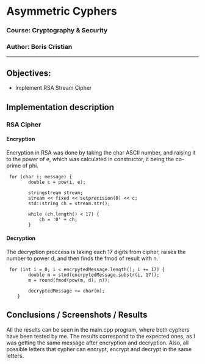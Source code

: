 # Asymmetric Cyphers

### Course: Cryptography & Security

### Author: Boris Cristian

----

## Objectives:

* Implement RSA Stream Cipher

## Implementation description

### RSA Cipher

#### Encryption

Encryption in RSA was done by taking the char ASCII number, and raising it to the power of e,
which was calculated in constructor, it being the co-prime of phi.

```
 for (char i: message) {
        double c = pow(i, e);

        stringstream stream;
        stream << fixed << setprecision(0) << c;
        std::string ch = stream.str();

        while (ch.length() < 17) {
            ch = '0' + ch;
        }
```

#### Decryption

The decryption proccess is taking each 17 digits from cipher, raises the number to power d,
and then finds the fmod of result with n.

``` 
 for (int i = 0; i < encrpytedMessage.length(); i += 17) {
        double m = stod(encrpytedMessage.substr(i, 17));
        m = round(fmod(pow(m, d), n));

        decryptedMessage += char(m);
    }
```

## Conclusions / Screenshots / Results

All the results can be seen in the main.cpp program, where both cyphers have been tested by me. The results correspond
to the expected ones, as I was getting the same message after encryption and decryption. Also, all possible letters that
cypher can encrypt, encrypt and decrypt in the same letters.